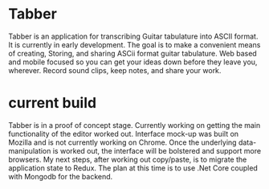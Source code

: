 # Tabber
Tabber is an application for transcribing Guitar tabulature into ASCII format. It is currently in early development.
The goal is to make a convenient means of creating, Storing, and sharing ASCii format guitar tabulature. Web based and mobile focused so you can get your ideas down before they leave you, wherever. Record sound clips, keep notes, and share your work.

# current build
Tabber is in a proof of concept stage. Currently working on getting the main functionality of the editor worked out. Interface mock-up was built on Mozilla and is not currently working on Chrome. Once the underlying data-manipulation is worked out, the interface will be bolstered and support more browsers. My next steps, after working out copy/paste, is to migrate the application state to Redux. The plan at this time is to use .Net Core coupled with Mongodb for the backend. 
